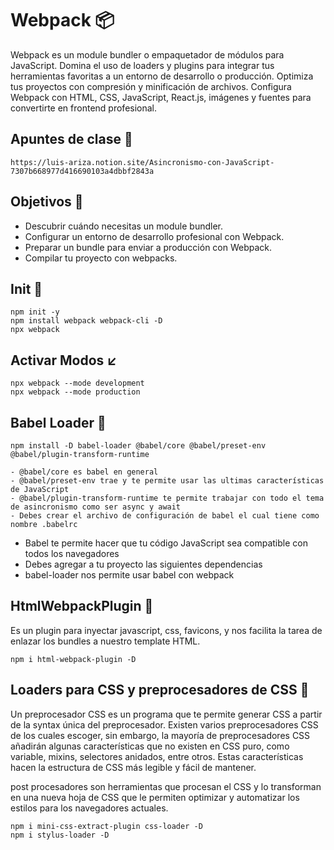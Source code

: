 # Webpack 	:package:
Webpack es un module bundler o empaquetador de módulos para JavaScript. Domina el uso de loaders y plugins para integrar tus herramientas favoritas a un entorno de desarrollo o producción. Optimiza tus proyectos con compresión y minificación de archivos. Configura Webpack con HTML, CSS, JavaScript, React.js, imágenes y fuentes para convertirte en frontend profesional.

## Apuntes de clase :green_book:
    https://luis-ariza.notion.site/Asincronismo-con-JavaScript-7307b668977d416690103a4dbbf2843a


## Objetivos :rocket:
 
* Descubrir cuándo necesitas un module bundler.
* Configurar un entorno de desarrollo profesional con Webpack.
* Preparar un bundle para enviar a producción con Webpack.
* Compilar tu proyecto con webpacks.

## Init :beginner:
    npm init -y
    npm install webpack webpack-cli -D
    npx webpack
    
## Activar Modos :arrow_lower_left:
    npx webpack --mode development
    npx webpack --mode production
    
##  Babel Loader 💛 
    npm install -D babel-loader @babel/core @babel/preset-env @babel/plugin-transform-runtime

    - @babel/core es babel en general
    - @babel/preset-env trae y te permite usar las ultimas características de JavaScript
    - @babel/plugin-transform-runtime te permite trabajar con todo el tema de asincronismo como ser async y await
    - Debes crear el archivo de configuración de babel el cual tiene como nombre .babelrc


* Babel te permite hacer que tu código JavaScript sea compatible con todos los navegadores
* Debes agregar a tu proyecto las siguientes dependencias
* babel-loader nos permite usar babel con webpack


## HtmlWebpackPlugin :orange_book:
Es un plugin para inyectar javascript, css, favicons, y nos facilita la tarea de enlazar los bundles a nuestro template HTML.

    npm i html-webpack-plugin -D

## Loaders para CSS y preprocesadores de CSS 📘

Un preprocesador CSS es un programa que te permite generar CSS a partir de la syntax única del preprocesador. Existen varios preprocesadores CSS de los cuales escoger, sin embargo, la mayoría de preprocesadores CSS añadirán algunas características que no existen en CSS puro, como variable, mixins, selectores anidados, entre otros. Estas características hacen la estructura de CSS más legible y fácil de mantener.

post procesadores son herramientas que procesan el CSS y lo transforman en una nueva hoja de CSS que le permiten optimizar y automatizar los estilos para los navegadores actuales.

    npm i mini-css-extract-plugin css-loader -D
    npm i stylus-loader -D

    
